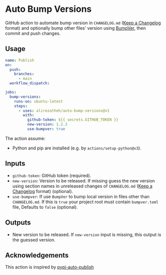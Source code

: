 # Auto Bump Versions
GitHub action to automate bump version in `CHANGELOG.md`
([Keep a Changelog](https://keepachangelog.com/en/1.0.0/) format) and
optionally bump other files' version using
[BumpVer](https://github.com/mbarkhau/bumpver), then commit and push changes.

## Usage
```yaml
name: Publish
on:
  push:
    branches:
      - main
  workflow_dispatch:

jobs:
  bump-versions:
    runs-on: ubuntu-latest
    steps:
      - uses: alirezatheh/auto-bump-versions@v1
        with:
          github-token: ${{ secrets.GITHUB_TOKEN }}
          new-version: 1.2.3
          use-bumpver: true
```

The action assume:
- Python and pip are installed (e.g. by `actions/setup-python@v3`).

## Inputs
- `github-token`: GitHub token (required).
- `new-version`: Version to be released. If missing guess the new version using
  section names in unreleased changes of `CHANGELOG.md`
  ([Keep a Changelog](https://keepachangelog.com/en/1.0.0/) format) (optional).
- `use-bumpver`: If use `BumpVer` to bump local version in files other than
  `CHANGELOG.md`. If this is `true` your project root must contain
  `bumpver.toml` file, Defaults to `false` (optional).

## Outputs
- New version to be released. If `new-version` input is missing, this
  output is the guessed version.

## Acknowledgements
This action is inspired by
[pypi-auto-publish](https://github.com/etils-actions/pypi-auto-publish)
